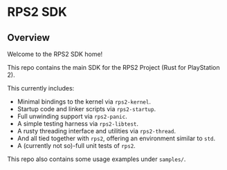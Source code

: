 # RPS2 SDK
## Overview
Welcome to the RPS2 SDK home! 

This repo contains the main SDK for the RPS2 Project (Rust for PlayStation 2).

This currently includes:
- Minimal bindings to the kernel via `rps2-kernel`.
- Startup code and linker scripts via `rps2-startup`.
- Full unwinding support via `rps2-panic`.
- A simple testing harness via `rps2-libtest`.
- A rusty threading interface and utilities via `rps2-thread`.
- And all tied together with `rps2`, offering an environment similar to `std`.
- A (currently not so)-full unit tests of `rps2`.

This repo also contains some usage examples under `samples/`.